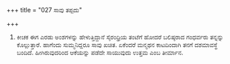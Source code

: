 +++
title = "027 ಸಾವು ತಪ್ಪದು"

+++
1. ಕೀಚಕ ಈಗ ಎರಡು ಅಂಶಗಳನ್ನು ಹೇಳುತ್ತಿದ್ದಾನೆ ಸೈರಂಧ್ರಿಯ ತಂಟೆಗೆ ಹೋದರೆ ಬಲಿಷ್ಠರಾದ ಗಂಧರ್ವರು ತನ್ನನ್ನು ಕೊಲ್ಲುತ್ತಾರೆ. ಹಾಗೆಂದು ಸುಮ್ಮನಿದ್ದರೂ ಸಾವು ಖಚಿತ. ಏಕೆಂದರೆ ಮನ್ಮಥನ ಕಾಟದಿಂದಾಗಿ ತನಗೆ ದಶಮಾವಸ್ಥೆ ಬಂದಿದೆ. ಹೀಗಿರುವುದರಿಂದ ಆಕೆಯನ್ನು ಪಡೆದೇ ಸಾಯುವುದು ಉತ್ತಮ ಎಂಬ ತೀರ್ಮಾನ.
